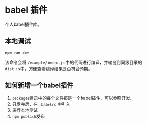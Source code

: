 # babel 插件

个人babel插件库。

## 本地调试

```shell
npm run dev
```
该命令会将 `/example/index.js` 中的代码进行编译，并输出到同级目录的 `dist.js`中，方便查看编译结果是否符合预期。

## 如何新增一个babel插件

1. `packages`目录中的每个文件都是一个babel插件，可以参照开发。
2. 开发完后，在 `.babelrc` 中引入
3. 进行本地测试
4. `npm publish`发布

